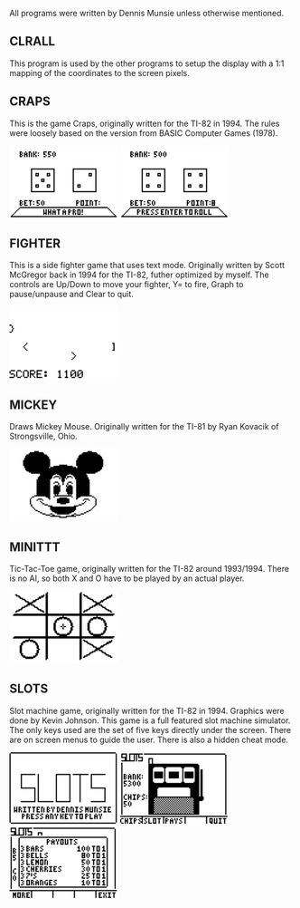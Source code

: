 All programs were written by Dennis Munsie unless otherwise mentioned.

CLRALL
------

This program is used by the other programs to setup the display with a 1:1 mapping of the coordinates to the screen pixels.

CRAPS
-----

This is the game Craps, originally written for the TI-82 in 1994.  The rules were loosely based on the version from BASIC Computer Games (1978).

![screenshot](https://github.com/munsie/ticalc/blob/main/84/CRAPS_1.png?raw=true)
![screenshot](https://github.com/munsie/ticalc/blob/main/84/CRAPS_2.png?raw=true)

FIGHTER
-------

This is a side fighter game that uses text mode.  Originally written by Scott McGregor back in 1994 for the TI-82, futher optimized by myself.  The controls are Up/Down to move your fighter, Y= to fire, Graph to pause/unpause and Clear to quit.

![screenshot](https://github.com/munsie/ticalc/blob/main/84/FIGHTER.png?raw=true)

MICKEY
------

Draws Mickey Mouse.  Originally written for the TI-81 by Ryan Kovacik of Strongsville, Ohio.

![screenshot](https://github.com/munsie/ticalc/blob/main/84/MICKEY.png?raw=true)

MINITTT
-------

Tic-Tac-Toe game, originally written for the TI-82 around 1993/1994.  There is no AI, so both X and O have to be played by an actual player.

![screenshot](https://github.com/munsie/ticalc/blob/main/84/MINITTT.png?raw=true)

SLOTS
-----

Slot machine game, originally written for the TI-82 in 1994.  Graphics were done by Kevin Johnson.  This game is a full featured slot machine simulator.  The only keys used are the set of five keys directly under the screen.  There are on screen menus to guide the user.  There is also a hidden cheat mode.

![screenshot](https://github.com/munsie/ticalc/blob/main/84/SLOTS_1.png?raw=true)
![screenshot](https://github.com/munsie/ticalc/blob/main/84/SLOTS_2.png?raw=true)
![screenshot](https://github.com/munsie/ticalc/blob/main/84/SLOTS_3.png?raw=true)
